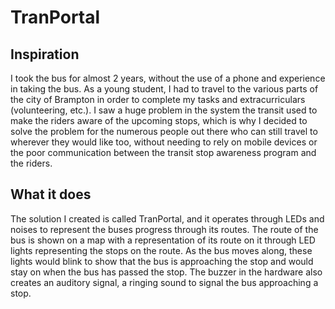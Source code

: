 # TranPortal

## Inspiration
I took the bus for almost 2 years, without the use of a phone and experience in taking the bus. 
As a young student, I had to travel to the various parts of the city of Brampton in order to complete my tasks and 
extracurriculars (volunteering, etc.). I saw a huge problem in the system the transit used to make the riders aware of 
the upcoming stops, which is why I decided to solve the problem for the numerous people out there who can still travel to 
wherever they would like too, without needing to rely on mobile devices or the poor communication between the 
transit stop awareness program and the riders. 

## What it does
The solution I created is called TranPortal, and it operates through LEDs and noises to represent the 
buses progress through its routes. The route of the bus is shown on a map with a representation of its route on it 
through LED lights representing the stops on the route. As the bus moves along, these lights would blink to show that 
the bus is approaching the stop and would stay on when the bus has passed the stop. 
The buzzer in the hardware also creates an auditory signal, a ringing sound to signal the bus approaching a stop.
